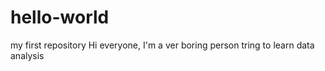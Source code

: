 # hello-world
my first repository
Hi everyone, I'm a ver boring person tring to learn data analysis
